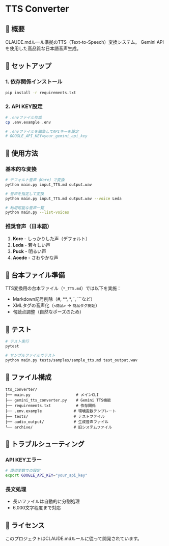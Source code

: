 # TTS Converter

## 🎯 概要

CLAUDE.mdルール準拠のTTS（Text-to-Speech）変換システム。
Gemini APIを使用した高品質な日本語音声生成。

## 🚀 セットアップ

### 1. 依存関係インストール
```bash
pip install -r requirements.txt
```

### 2. API KEY設定
```bash
# .envファイル作成
cp .env.example .env

# .envファイルを編集してAPIキーを設定
# GOOGLE_API_KEY=your_gemini_api_key
```

## 📖 使用方法

### 基本的な変換
```bash
# デフォルト音声（Kore）で変換
python main.py input_TTS.md output.wav

# 音声を指定して変換
python main.py input_TTS.md output.wav --voice Leda

# 利用可能な音声一覧
python main.py --list-voices
```

### 推奨音声（日本語）
1. **Kore** - しっかりした声（デフォルト）
2. **Leda** - 若々しい声
3. **Puck** - 明るい声
4. **Aoede** - さわやかな声

## 📝 台本ファイル準備

TTS変換用の台本ファイル（`*_TTS.md`）では以下を実施：
- Markdown記号削除（#, **, *, `, ```など）
- XMLタグの音声化（`<商品>` → `商品タグ開始`）
- 句読点調整（自然なポーズのため）

## 🧪 テスト

```bash
# テスト実行
pytest

# サンプルファイルでテスト
python main.py tests/samples/sample_tts.md test_output.wav
```

## 📁 ファイル構成

```
tts_converter/
├── main.py                    # メインCLI
├── gemini_tts_converter.py    # Gemini TTS機能
├── requirements.txt           # 依存関係
├── .env.example              # 環境変数テンプレート
├── tests/                    # テストファイル
├── audio_output/             # 生成音声ファイル
└── archive/                  # 旧システムファイル
```

## 🔧 トラブルシューティング

### API KEYエラー
```bash
# 環境変数での設定
export GOOGLE_API_KEY="your_api_key"
```

### 長文処理
- 長いファイルは自動的に分割処理
- 6,000文字程度まで対応

## 📄 ライセンス

このプロジェクトはCLAUDE.mdルールに従って開発されています。